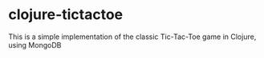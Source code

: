 # clojure-tictactoe
This is a simple implementation of the classic Tic-Tac-Toe game in Clojure, using MongoDB
